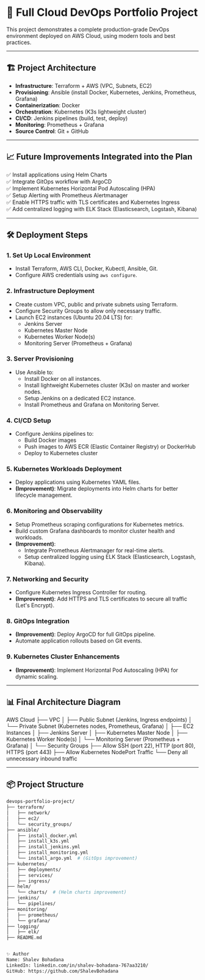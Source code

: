 # 🚀 Full Cloud DevOps Portfolio Project

This project demonstrates a complete production-grade DevOps environment deployed on AWS Cloud, using modern tools and best practices.

---

## 🏗️ Project Architecture

- **Infrastructure**: Terraform + AWS (VPC, Subnets, EC2)
- **Provisioning**: Ansible (install Docker, Kubernetes, Jenkins, Prometheus, Grafana)
- **Containerization**: Docker
- **Orchestration**: Kubernetes (K3s lightweight cluster)
- **CI/CD**: Jenkins pipelines (build, test, deploy)
- **Monitoring**: Prometheus + Grafana
- **Source Control**: Git + GitHub

---

## 📈 Future Improvements Integrated into the Plan

✅ Install applications using Helm Charts  
✅ Integrate GitOps workflow with ArgoCD  
✅ Implement Kubernetes Horizontal Pod Autoscaling (HPA)  
✅ Setup Alerting with Prometheus Alertmanager  
✅ Enable HTTPS traffic with TLS certificates and Kubernetes Ingress  
✅ Add centralized logging with ELK Stack (Elasticsearch, Logstash, Kibana)

---

## 🛠️ Deployment Steps

### 1. Set Up Local Environment
- Install Terraform, AWS CLI, Docker, Kubectl, Ansible, Git.
- Configure AWS credentials using `aws configure`.

### 2. Infrastructure Deployment
- Create custom VPC, public and private subnets using Terraform.
- Configure Security Groups to allow only necessary traffic.
- Launch EC2 instances (Ubuntu 20.04 LTS) for:
  - Jenkins Server
  - Kubernetes Master Node
  - Kubernetes Worker Node(s)
  - Monitoring Server (Prometheus + Grafana)

### 3. Server Provisioning
- Use Ansible to:
  - Install Docker on all instances.
  - Install lightweight Kubernetes cluster (K3s) on master and worker nodes.
  - Setup Jenkins on a dedicated EC2 instance.
  - Install Prometheus and Grafana on Monitoring Server.

### 4. CI/CD Setup
- Configure Jenkins pipelines to:
  - Build Docker images
  - Push images to AWS ECR (Elastic Container Registry) or DockerHub
  - Deploy to Kubernetes cluster

### 5. Kubernetes Workloads Deployment
- Deploy applications using Kubernetes YAML files.
- **(Improvement)**: Migrate deployments into Helm charts for better lifecycle management.

### 6. Monitoring and Observability
- Setup Prometheus scraping configurations for Kubernetes metrics.
- Build custom Grafana dashboards to monitor cluster health and workloads.
- **(Improvement)**: 
  - Integrate Prometheus Alertmanager for real-time alerts.
  - Setup centralized logging using ELK Stack (Elasticsearch, Logstash, Kibana).

### 7. Networking and Security
- Configure Kubernetes Ingress Controller for routing.
- **(Improvement)**: Add HTTPS and TLS certificates to secure all traffic (Let's Encrypt).

### 8. GitOps Integration
- **(Improvement)**: Deploy ArgoCD for full GitOps pipeline.
- Automate application rollouts based on Git events.

### 9. Kubernetes Cluster Enhancements
- **(Improvement)**: Implement Horizontal Pod Autoscaling (HPA) for dynamic scaling.

---

## 📊 Final Architecture Diagram

AWS Cloud ├── VPC │ ├── Public Subnet (Jenkins, Ingress endpoints) │ └── Private Subnet (Kubernetes nodes, Prometheus, Grafana) │ ├── EC2 Instances │ ├── Jenkins Server │ ├── Kubernetes Master Node │ ├── Kubernetes Worker Node(s) │ └── Monitoring Server (Prometheus + Grafana) │ └── Security Groups ├── Allow SSH (port 22), HTTP (port 80), HTTPS (port 443) ├── Allow Kubernetes NodePort Traffic └── Deny all unnecessary inbound traffic



---

## 📦 Project Structure

```bash
devops-portfolio-project/
├── terraform/
│   ├── network/
│   ├── ec2/
│   └── security_groups/
├── ansible/
│   ├── install_docker.yml
│   ├── install_k3s.yml
│   ├── install_jenkins.yml
│   ├── install_monitoring.yml
│   └── install_argo.yml  # (GitOps improvement)
├── kubernetes/
│   ├── deployments/
│   ├── services/
│   ├── ingress/
├── helm/
│   └── charts/  # (Helm charts improvement)
├── jenkins/
│   └── pipelines/
├── monitoring/
│   ├── prometheus/
│   └── grafana/
├── logging/
│   ├── elk/
├── README.md


✨ Author
Name: Shalev Bohadana
LinkedIn: linkedin.com/in/shalev-bohadana-767aa3210/
GitHub: https://github.com/ShalevBohadana